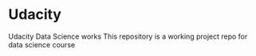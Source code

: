 # Udacity
Udacity Data Science works
This repository is a working project repo for data science course

